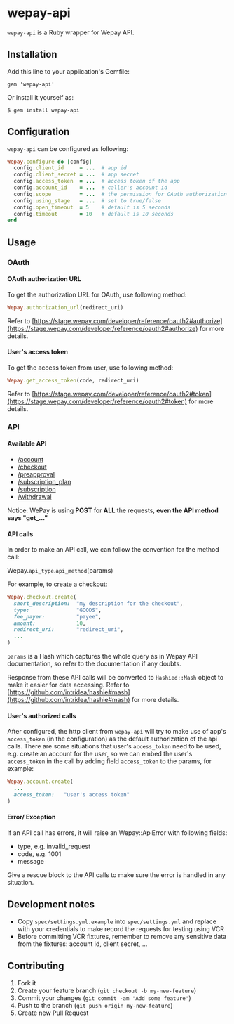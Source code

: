 # wepay-api

`wepay-api` is a Ruby wrapper for Wepay API.

## Installation

Add this line to your application's Gemfile:

    gem 'wepay-api'

Or install it yourself as:

    $ gem install wepay-api

## Configuration
`wepay-api` can be configured as following:

```ruby
Wepay.configure do |config|
  config.client_id     = ...  # app id                                  (compulsory)
  config.client_secret = ...  # app secret                              (compulsory)
  config.access_token  = ...  # access token of the app                 (compulsory)
  config.account_id    = ...  # caller's account id                     (compulsory)
  config.scope         = ...  # the permission for OAuth authorization  (compulsory)
  config.using_stage   = ...  # set to true/false                       (compulsory)
  config.open_timeout  = 5    # default is 5 seconds                    (optional)
  config.timeout       = 10   # default is 10 seconds                   (optional)
end
```

## Usage

### OAuth
#### OAuth authorization URL
To get the authorization URL for OAuth, use following method:

```ruby
Wepay.authorization_url(redirect_uri)
```

Refer to [https://stage.wepay.com/developer/reference/oauth2#authorize](https://stage.wepay.com/developer/reference/oauth2#authorize) for more details.

#### User's access token
To get the access token from user, use following method:

```ruby
Wepay.get_access_token(code, redirect_uri)
```

Refer to [https://stage.wepay.com/developer/reference/oauth2#token](https://stage.wepay.com/developer/reference/oauth2#token) for more details.

### API
#### Available API
  - [/account](lib/wepay/api/account.rb)
  - [/checkout](lib/wepay/api/checkout.rb)
  - [/preapproval](lib/wepay/api/preapproval.rb)
  - [/subscription_plan](lib/wepay/api/subscription_plan.rb)
  - [/subscription](lib/wepay/api/subscription.rb)
  - [/withdrawal](lib/wepay/api/withdrawal.rb)

Notice: WePay is using **POST** for **ALL** the requests, **even the API method says "get_..."**

#### API calls
In order to make an API call, we can follow the convention for the method call:

Wepay.`api_type`.`api_method`(params)

For example, to create a checkout:

```ruby
Wepay.checkout.create(
  short_description:  "my description for the checkout",
  type:               "GOODS",
  fee_payer:          "payee",
  amount:	          10,
  redirect_uri:       "redirect_uri",
  ...
)
```

`params` is a Hash which captures the whole query as in Wepay API documentation, so refer to the documentation if any doubts.

Response from these API calls will be converted to `Hashied::Mash` object to make it easier for data accessing.
Refer to [https://github.com/intridea/hashie#mash](https://github.com/intridea/hashie#mash) for more details.

#### User's authorized calls
After configured, the http client from `wepay-api` will try to make use of app's `access_token` (in the configuration) as the default authorization of the api calls.
There are some situations that user's `access_token` need to be used, e.g. create an account for the user, so we can embed the user's `access_token`
in the call by adding field `access_token` to the params, for example:

```ruby
Wepay.account.create(
  ...
  access_token:   "user's access token"
)
```

#### Error/ Exception
If an API call has errors, it will raise an Wepay::ApiError with following fields:
  - type,     e.g. invalid_request
  - code,     e.g. 1001
  - message

Give a rescue block to the API calls to make sure the error is handled in any situation.

## Development notes
  - Copy `spec/settings.yml.example` into `spec/settings.yml` and replace with your credentials to make record the requests for testing using VCR
  - Before committing VCR fixtures, remember to remove any sensitive data from the fixtures: account id, client secret, ...

## Contributing

1. Fork it
2. Create your feature branch (`git checkout -b my-new-feature`)
3. Commit your changes (`git commit -am 'Add some feature'`)
4. Push to the branch (`git push origin my-new-feature`)
5. Create new Pull Request

